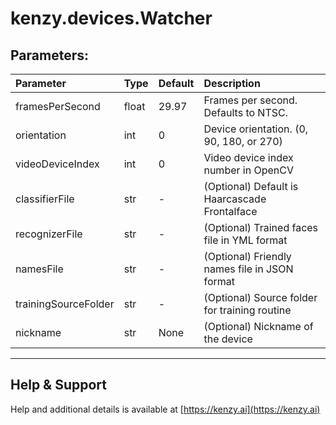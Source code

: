 # kenzy.devices.Watcher

## Parameters:
| Parameter            | Type    | Default | Description |
| :------------------- | :------ | :------ | :---------- |
| framesPerSecond      | float   | 29.97   | Frames per second.  Defaults to NTSC. |
| orientation          | int     | 0       | Device orientation. (0, 90, 180, or 270) |
| videoDeviceIndex     | int     | 0       | Video device index number in OpenCV |
| classifierFile       | str     | -       | (Optional) Default is Haarcascade Frontalface |
| recognizerFile       | str     | -       | (Optional) Trained faces file in YML format |
| namesFile            | str     | -       | (Optional) Friendly names file in JSON format |
| trainingSourceFolder | str     | -       | (Optional) Source folder for training routine |
| nickname             | str     | None    | (Optional) Nickname of the device |

-----

## Help &amp; Support
Help and additional details is available at [https://kenzy.ai](https://kenzy.ai)